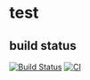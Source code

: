 # test
## build status
[![Build Status](https://travis-ci.org/pli01/test.svg?branch=master)](https://travis-ci.org/pli01/test)
[![CI](https://github.com/pli01/test/actions/workflows/blank.yml/badge.svg)](https://github.com/pli01/test/actions/workflows/blank.yml)

##
